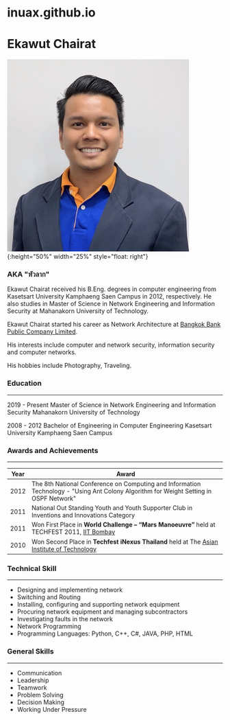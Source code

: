 # inuax.github.io
# Ekawut Chairat 

![](Ekawut_image.jpg){:height="50%" width="25%" style="float: right"}

### AKA "หัวลาก"

Ekawut Chairat received his B.Eng. degrees in computer engineering from Kasetsart University Kamphaeng Saen Campus in 2012, respectively. He also studies in Master of Science in Network Engineering and Information Security at Mahanakorn University of Technology.

Ekawut Chairat started his career as Network Architecture at [Bangkok Bank Public Company Limited](https://www.bangkokbank.com).

His interests include computer and network security, information security and computer networks.

His hobbies include Photography, Traveling.

### Education 
___
2019 - Present
Master of Science in Network Engineering and Information Security
Mahanakorn University of Technology

2008 - 2012
Bachelor of Engineering in Computer Engineering
Kasetsart University Kamphaeng Saen Campus

### Awards and Achievements
___
Year | Award |
--- | --- |
2012 | The 8th National Conference on Computing and Information Technology - "Using Ant Colony Algorithm for Weight Setting in OSPF Network" |
2011 | National Out Standing Youth and Youth Supporter Club in Inventions and Innovations Category |
2011 | Won First Place in **World Challenge – “Mars Manoeuvre”** held at TECHFEST 2011, [IIT Bombay](http://www.iitb.ac.in) |
2010 | Won Second Place in **Techfest iNexus Thailand** held at The [Asian Institute of Technology](https://www.ait.ac.th) |

### Technical Skill
___
* Designing and implementing network
* Switching and Routing
* Installing, configuring and supporting network equipment
* Procuring network equipment and managing subcontractors
* Investigating faults in the network
* Network Programming
* Programming Languages: Python, C++, C#, JAVA, PHP, HTML

### General Skills
___
* Communication
* Leadership
* Teamwork
* Problem Solving
* Decision Making
* Working Under Pressure